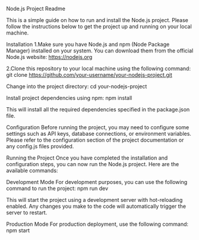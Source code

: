 Node.js Project Readme

This is a simple guide on how to run and install the Node.js project. Please follow the instructions below to get the project up and running on your local machine.


Installation
1.Make sure you have Node.js and npm (Node Package Manager) installed on your system. You can download them from the official Node.js website: https://nodejs.org

2.Clone this repository to your local machine using the following command:
git clone https://github.com/your-username/your-nodejs-project.git


Change into the project directory:
cd your-nodejs-project


Install project dependencies using npm:
npm install


This will install all the required dependencies specified in the package.json file.

Configuration
Before running the project, you may need to configure some settings such as API keys, database connections, or environment variables. Please refer to the configuration section of the project documentation or any config.js files provided.

Running the Project
Once you have completed the installation and configuration steps, you can now run the Node.js project. Here are the available commands:

Development Mode
For development purposes, you can use the following command to run the project:
npm run dev


This will start the project using a development server with hot-reloading enabled. Any changes you make to the code will automatically trigger the server to restart.

Production Mode
For production deployment, use the following command:
npm start


